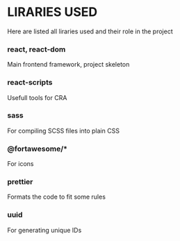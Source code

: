 # LIRARIES USED

Here are listed all liraries used and their role in the project

### react, react-dom

Main frontend framework, project skeleton

### react-scripts

Usefull tools for CRA

### sass

For compiling SCSS files into plain CSS

### @fortawesome/*

For icons

### prettier

Formats the code to fit some rules

### uuid

For generating unique IDs